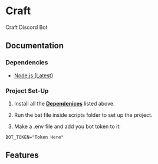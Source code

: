
# Craft
Craft Discord Bot


## Documentation

### Dependencies
- [Node.js (Latest)](https://nodejs.org/en/download)

### Project Set-Up
1. Install all the [**Dependenices**](#Dependencies) listed above.

2. Run the bat file inside scripts folder to set up the project.

3. Make a .env file and add you bot token to it:
```env
BOT_TOKEN="Token Here"
```


## Features

